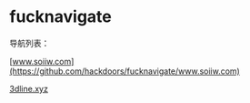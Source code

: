 # fucknavigate
导航列表：

[www.soiiw.com](https://github.com/hackdoors/fucknavigate/www.soiiw.com)

[3dline.xyz](https://github.com/hackdoors/fucknavigate/3dline.xyz)
